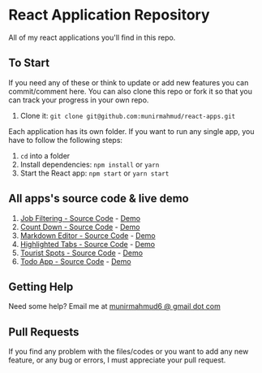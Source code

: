 # React Application Repository

All of my react applications you'll find in this repo.

## To Start

If you need any of these or think to update or add new features you can commit/comment here. You can also clone this repo or fork it so that you can track your progress in your own repo.

1. Clone it: `git clone git@github.com:munirmahmud/react-apps.git`

Each application has its own folder. If you want to run any single app, you have to follow the following steps:

1. `cd` into a folder
2. Install dependencies: `npm install` or `yarn`
3. Start the React app: `npm start` or `yarn start`

## All apps's source code & live demo

1. [Job Filtering - Source Code](https://github.com/munirmahmud/react-apps/tree/master/Job%20Filtering) - [Demo](https://munirmahmud-jobboard.netlify.app/)
2. [Count Down - Source Code](https://github.com/munirmahmud/react-apps/tree/master/Count%20Down%20App) - [Demo](https://munirmahmud-count-down.netlify.app/)
3. [Markdown Editor - Source Code](https://github.com/munirmahmud/react-apps/tree/master/Markdown%20Editor) - [Demo](https://munirmahmud-markdown-editor.netlify.app/)
4. [Highlighted Tabs - Source Code](https://github.com/munirmahmud/react-apps/tree/master/Highlight%20Tabs) - [Demo](https://munirmahmud-highlight-tabs.netlify.app/)
5. [Tourist Spots - Source Code](https://github.com/munirmahmud/tourist-spots) - [Demo](https://munirmahmud-tourist-sports.netlify.app/)
5. [Todo App - Source Code](https://github.com/munirmahmud/react-todo-app) - [Demo](https://munirmahmud-todo-app.netlify.app/)

## Getting Help

Need some help? Email me at [munirmahmud6 @ gmail dot com](mailto:munirmahmud6@gmail.com)

## Pull Requests

If you find any problem with the files/codes or you want to add any new feature, or any bug or errors, I must appreciate your pull request.
